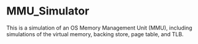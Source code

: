 # MMU_Simulator
This is a simulation of an OS Memory Management Unit (MMU), including simulations of the virtual memory, backing store, page table, and TLB.
